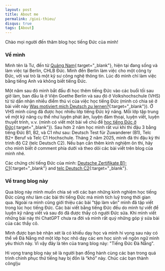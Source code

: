 ```yaml
---
layout: post
title: About me
permalink: /gioi-thieu/
disqus: true
tags: [About]
---
```

Chào mọi người đến thăm blog học tiếng Đức của mình!

### Về mình

Mình tên là Tư, đến từ [Quảng Nam](/heimat/){:target="_blank"}, hiện tại đang sống và làm việc tại Berlin, CHLB Đức. Mình đến Berlin làm việc cho một công ty Đức, với vai trò là một kỹ sư công nghệ thông tin. Lúc đó mình chỉ làm việc bằng tiếng Anh và không biết tiếng Đức. 

Một năm sau đó mình bắt đầu đi học thêm tiếng Đức vào các buổi tối sau giờ làm, ban đầu là ở Viện Goethe Berlin và sau đó ở Volkshochschule (VHS) từ từ dần nhận nhiều điểm thú vị của việc học tiếng Đức (mình có chia sẻ ở bài viết này [Was motiviert mich Deutsch zu lernen?](/deutsch-zu-lernen-1/){:target="_blank"}). Ở VHS mình cũng đã được học nhiều lớp tiếng Đức kỹ năng. Mỗi lớp tập trung về một kỹ năng cụ thể như luyện phát âm, luyện đàm thoại, luyện viết, luyện thuyết trình, v.v. (mình có viết một bài về chủ đề [học tiếng Đức ở Đức](/tieng-duc-khong-kho/){:target="_blank"}). Sau hơn 2 năm học mình rất vui khi thi đậu 3 bằng tiếng Đức B1, B2, và C1 như sau: Deutsch Test für Zuwanderer (B1), Telc B2+ Beruf và Telc C1 Hochschule. Tháng 2 năm 2025, mình đã thi đậu kỳ thi trình độ C2 (telc Deutsch C2). Nếu bạn cần thêm kinh nghiệm ôn thi, hãy cho mình biết ở comment phía dưới và theo dõi các bài viết trên blog của mình nhé.

Các chứng chỉ tiếng Đức của mình: [Deutsche Zertifikate B1-C1](/images/zertifikate.png){:target="_blank"} and [telc Deutsch C2](/images/telc_c2.png){:target="_blank"}.

### Về trang blog này

Qua blog này mình muốn chia sẻ với các bạn những kinh nghiệm học tiếng Đức cũng như làm các bài thi tiếng Đức mà mình tích luỹ trong thời gian qua. Ngoài ra mình cũng giới thiệu các bài "tập làm văn" mình đã tập viết trong lúc học tiếng Đức. Các bài viết bằng tiếng Đức đều do mình tự viết để luyện kỹ năng viết và sau đó đã được thầy cô người Đức sửa. Khi mình viết những bài này thì ChatGPT chưa ra đời và mình rất quý những góp ý sửa bài của các thầy cô. 

Mình được bạn bè nhận xét là có khiếu dạy học và mình hi vọng sau này có thể về Đà Nẵng mở một lớp học nhỏ dạy các em học sinh về ngôn ngữ mình yêu thích này. Vì vậy đây là tên của trang blog này: "Tiếng Đức Đà Nẵng". 

Hi vọng trang blog này sẽ là người bạn đồng hành cùng các bạn trong quá trình chinh phục thứ tiếng hay bị đồn là “khó” này. Chúc các bạn thành công!ju